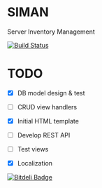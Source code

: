 SIMAN
=====

Server Inventory Management

[![Build Status](https://drone.io/github.com/muminoff/siman/status.png)](https://drone.io/github.com/muminoff/siman/latest)


# TODO
- [x] DB model design & test
- [ ] CRUD view handlers
- [x] Initial HTML template
- [ ] Develop REST API
- [ ] Test views
- [x] Localization


[![Bitdeli Badge](https://d2weczhvl823v0.cloudfront.net/muminoff/siman/trend.png)](https://bitdeli.com/free "Bitdeli Badge")

